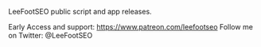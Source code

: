 LeeFootSEO public script and app releases.

Early Access and support: https://www.patreon.com/leefootseo
Follow me on Twitter: @LeeFootSEO
